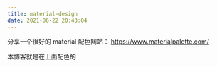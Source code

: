 ```yaml
---
title: material-design
date: 2021-06-22 20:43:04
---
```


分享一个很好的 material 配色网站：
https://www.materialpalette.com/

本博客就是在上面配色的